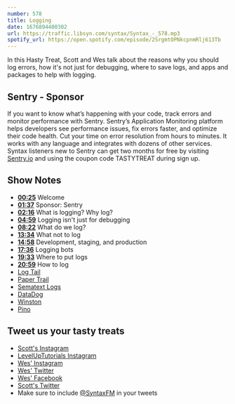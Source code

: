 ```yaml
---
number: 578
title: Logging
date: 1676894400302
url: https://traffic.libsyn.com/syntax/Syntax_-_578.mp3
spotify_url: https://open.spotify.com/episode/2SrgmtOPNkcpnmRlj613Tb
---
```


In this Hasty Treat, Scott and Wes talk about the reasons why you should log errors, how it's not just for debugging, where to save logs, and apps and packages to help with logging.

## Sentry - Sponsor

If you want to know what’s happening with your code, track errors and monitor performance with Sentry. Sentry’s Application Monitoring platform helps developers see performance issues, fix errors faster, and optimize their code health. Cut your time on error resolution from hours to minutes. It works with any language and integrates with dozens of other services. Syntax listeners new to Sentry can get two months for  free by visiting [Sentry.io](https://sentry.io) and using the coupon code TASTYTREAT during sign up.

## Show Notes

* **[00:25](#t=00:25)** Welcome
* **[01:37](#t=01:37)** Sponsor: Sentry
* **[02:16](#t=02:16)** What is logging? Why log?
* **[04:59](#t=04:59)** Logging isn't just for debugging
* **[08:22](#t=08:22)** What do we log?
* **[13:34](#t=13:34)** What not to log
* **[14:58](#t=14:58)** Development, staging, and production
* **[17:36](#t=17:36)** Logging bots
* **[19:33](#t=19:33)** Where to put logs
* **[20:59](#t=20:59)** How to log
* [Log Tail](https://betterstack.com/logtail)
* [Paper Trail](https://www.papertrail.com/)
* [Sematext Logs](https://sematext.com/docs/logs/)
* [DataDog](https://www.datadoghq.com/lpg/)
* [Winston](https://www.npmjs.com/package/winston)
* [Pino](https://getpino.io/)

## Tweet us your tasty treats

* [Scott's Instagram](https://www.instagram.com/stolinski/)
* [LevelUpTutorials Instagram](https://www.instagram.com/LevelUpTutorials/)
* [Wes' Instagram](https://www.instagram.com/wesbos/)
* [Wes' Twitter](https://twitter.com/wesbos)
* [Wes' Facebook](https://www.facebook.com/wesbos.developer)
* [Scott's Twitter](https://twitter.com/stolinski)
* Make sure to include [@SyntaxFM](https://twitter.com/SyntaxFM) in your tweets

